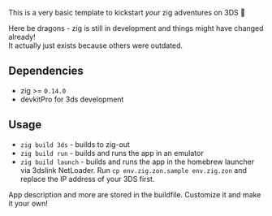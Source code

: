 This is a very basic template to kickstart _your_ zig adventures on 3DS 🦎

Here be dragons - zig is still in development and things might have changed
already!<br> It actually just exists because others were outdated.

## Dependencies

- zig >= `0.14.0`
- devkitPro for 3ds development

## Usage

- `zig build 3ds` - builds to zig-out
- `zig build run` - builds and runs the app in an emulator
- `zig build launch` - builds and runs the app in the homebrew launcher via
  3dslink NetLoader. Run `cp env.zig.zon.sample env.zig.zon` and replace the IP
  address of your 3DS first.

App description and more are stored in the buildfile. Customize it and make it
your own!
